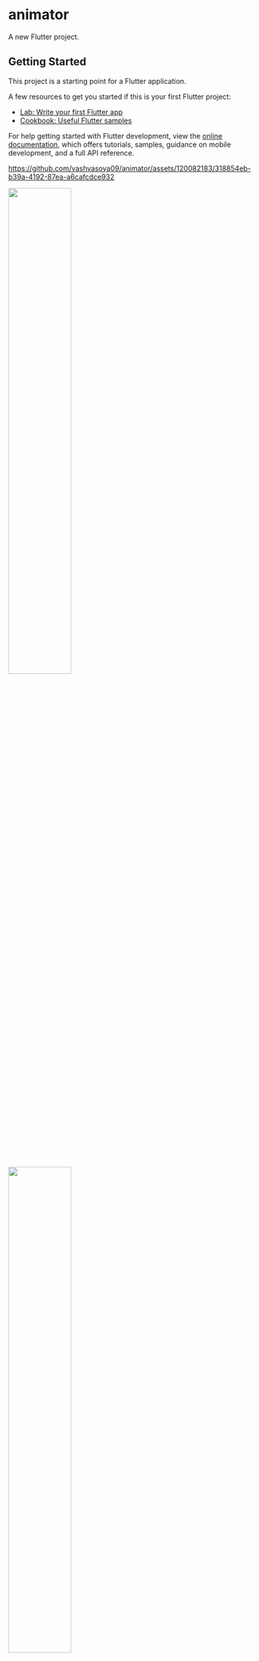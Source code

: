 # animator

A new Flutter project.

## Getting Started

This project is a starting point for a Flutter application.

A few resources to get you started if this is your first Flutter project:

- [Lab: Write your first Flutter app](https://docs.flutter.dev/get-started/codelab)
- [Cookbook: Useful Flutter samples](https://docs.flutter.dev/cookbook)

For help getting started with Flutter development, view the
[online documentation](https://docs.flutter.dev/), which offers tutorials,
samples, guidance on mobile development, and a full API reference.


https://github.com/yashvasoya09/animator/assets/120082183/318854eb-b39a-4192-87ea-a6cafcdce932

<p>
<img src = "https://github.com/yashvasoya09/animator/assets/120082183/0edc028b-1c07-4cfe-b2b5-c4b50fbd944f" height="50%"width="50%">
</p>
  <p>
<img src = "https://github.com/yashvasoya09/animator/assets/120082183/0712a1c8-54b9-46e7-8e5a-d93c44d25024" height="50%"width="50%">
  </p>
  <p>
  <img src = "https://github.com/yashvasoya09/animator/assets/120082183/f11913e5-f9ad-4ef9-82cc-a4abfc55975c" height="50%"width="50%">
</p>
